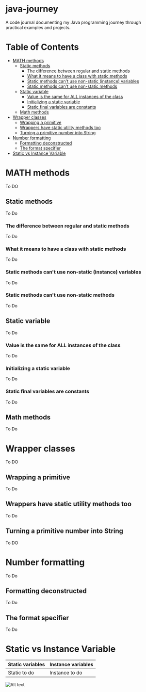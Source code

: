 # java-journey

A code journal documenting my Java programming journey through practical examples and projects.

# Table of Contents

- [MATH methods](#math-method)
  - [Static methods](#static-methods)
    - [The difference between regular and static methods](#the-difference-between-regular-and-static-methods)
    - [What it means to have a class with static methods](#what-it-means-to-have-a-class-with-static-methods)
    - [Static methods can't use non-static (instance) variables](#static-methods-can-t-use-non-static-instance-variables)
    - [Static methods can't use non-static methods](#static-methods-can-t-use-non-static-methods)
  - [Static variable](#static-variable)
    - [Value is the same for ALL instances of the class](#value-is-the-same-for-all-instances-of-the-class)
    - [Initializing a static variable](#initializing-a-static-variable)
    - [Static final variables are constants](#static-final-variables-are-constants)
  - [Math methods](#math-methods)
- [Wrapper classes](#wrapper-classes)
  - [Wrapping a primitive](#wrapping-a-primitive)
  - [Wrappers have static utility methods too](#wrappers-have-static-utility-methods-too)
  - [Turning a primitive number into String](#turning-a-primitive-number-into-string)
- [Number formatting](#number-formatting)
  - [Formatting deconstructed](#formatting-deconstructed)
  - [The format specifier](#the-format-specifier)
- [Static vs Instance Variable](#static-vs-instance-variable)

# MATH methods

To DO

## Static methods

To Do

### The difference between regular and static methods

To Do

### What it means to have a class with static methods

To Do

### Static methods can't use non-static (instance) variables

To Do

### Static methods can't use non-static methods

To Do

## Static variable

To Do

### Value is the same for ALL instances of the class

To Do

### Initializing a static variable

To Do

### Static final variables are constants

To Do

## Math methods

To Do

# Wrapper classes

To DO

## Wrapping a primitive

To Do

## Wrappers have static utility methods too

To Do

## Turning a primitive number into String

To DO

# Number formatting

To Do

## Formatting deconstructed

To Do

## The format specifier

To Do

# Static vs Instance Variable

| Static variables | Instance variables |
| ---------------- | ------------------ |
| Static to do     | Instance to do     |

![Alt text](../../ressources/test.jpg "File Writer Class")
